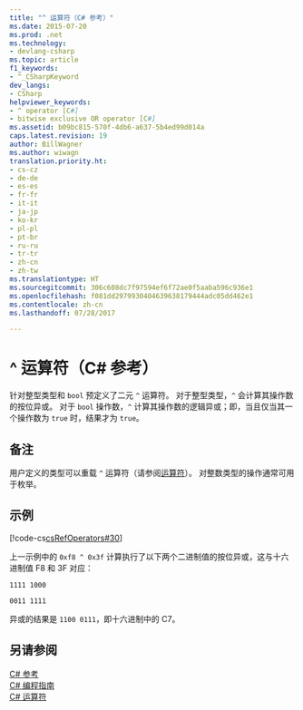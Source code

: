 ```yaml
---
title: "^ 运算符（C# 参考）"
ms.date: 2015-07-20
ms.prod: .net
ms.technology:
- devlang-csharp
ms.topic: article
f1_keywords:
- ^_CSharpKeyword
dev_langs:
- CSharp
helpviewer_keywords:
- ^ operator [C#]
- bitwise exclusive OR operator [C#]
ms.assetid: b09bc815-570f-4db6-a637-5b4ed99d014a
caps.latest.revision: 19
author: BillWagner
ms.author: wiwagn
translation.priority.ht:
- cs-cz
- de-de
- es-es
- fr-fr
- it-it
- ja-jp
- ko-kr
- pl-pl
- pt-br
- ru-ru
- tr-tr
- zh-cn
- zh-tw
ms.translationtype: HT
ms.sourcegitcommit: 306c608dc7f97594ef6f72ae0f5aaba596c936e1
ms.openlocfilehash: f081dd2979930404639638179444adc05dd462e1
ms.contentlocale: zh-cn
ms.lasthandoff: 07/28/2017

---
```

# <a name="-operator-c-reference"></a>^ 运算符（C# 参考）
针对整型类型和 `bool` 预定义了二元 `^` 运算符。 对于整型类型，`^` 会计算其操作数的按位异或。 对于 `bool` 操作数，`^` 计算其操作数的逻辑异或；即，当且仅当其一个操作数为 `true` 时，结果才为 `true`。  
  
## <a name="remarks"></a>备注  
 用户定义的类型可以重载 `^` 运算符（请参阅[运算符](../../../csharp/language-reference/keywords/operator.md)）。 对整数类型的操作通常可用于枚举。  
  
## <a name="example"></a>示例  
 [!code-cs[csRefOperators#30](../../../csharp/language-reference/operators/codesnippet/CSharp/xor-operator_1.cs)]  
  
 上一示例中的 `0xf8 ^ 0x3f` 计算执行了以下两个二进制值的按位异或，这与十六进制值 F8 和 3F 对应：  
  
 `1111 1000`  
  
 `0011 1111`  
  
 异或的结果是 `1100 0111`，即十六进制中的 C7。  
  
## <a name="see-also"></a>另请参阅  
 [C# 参考](../../../csharp/language-reference/index.md)   
 [C# 编程指南](../../../csharp/programming-guide/index.md)   
 [C# 运算符](../../../csharp/language-reference/operators/index.md)

